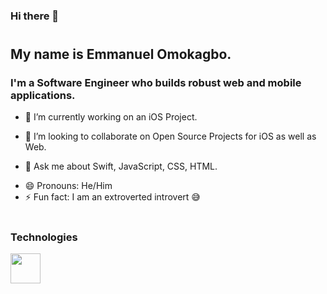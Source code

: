 ### Hi there 👋

#

## My name is Emmanuel Omokagbo.

### I'm a Software Engineer who builds robust web and mobile applications.

- 🔭 I’m currently working on an iOS Project.
<!-- - 🌱 I’m currently learning Python. -->
- 👯 I’m looking to collaborate on Open Source Projects for iOS as well as Web.
<!-- - 🤔 I’m looking for help with ... -->
- 💬 Ask me about Swift, JavaScript, CSS, HTML.
<!-- - 📫 How to reach me: my email -->
- 😄 Pronouns: He/Him
- ⚡ Fun fact: I am an extroverted introvert 😅

# 

### Technologies
<a href="url"><img src="https://user-images.githubusercontent.com/69020285/130030602-14400d83-414c-4adf-9871-679e3cee048c.png" align="left" height="48" width="48" ></a>
<!-- <a href="url"><img src="http://url.to/image.png" align="left" height="48" width="48" ></a>
<a href="url"><img src="http://url.to/image.png" align="left" height="48" width="48" ></a>
<a href="url"><img src="http://url.to/image.png" align="left" height="48" width="48" ></a>
![swift](https://user-images.githubusercontent.com/69020285/130030602-14400d83-414c-4adf-9871-679e3cee048c.png)![git](https://user-images.githubusercontent.com/69020285/130030743-323982e7-6d2e-4150-8eeb-06837392a2fa.png)![js](https://user-images.githubusercontent.com/69020285/130030625-3fd0bb40-387e-4ddf-9101-16075c62fb06.png)![css](https://user-images.githubusercontent.com/69020285/130030664-e2904aab-a0c1-4460-afd4-ecc14bcaac97.png)![html](https://user-images.githubusercontent.com/69020285/130030708-42c04385-8e11-4380-ab35-7d621c2cc2aa.png) -->
